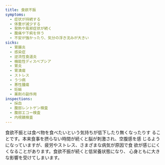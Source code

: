 ```yaml
---
title: 食欲不振
symptoms:
  - 症状が持続する
  - 体重が減少する
  - 発熱や風邪症状が続く
  - 腹痛や下痢を伴う
  - 不安が強かったり、気分の浮き沈みが大きい
sicks:
  - 胃腸炎
  - 感染症
  - 逆流性食道炎
  - 機能性ディスペプシア
  - 胃炎
  - 胃潰瘍
  - ストレス
  - うつ病
  - 悪性腫瘍
  - 妊娠
  - 薬剤の副作用
inspections:
  - 採血
  - 腹部レントゲン検査
  - 腹部エコー検査
  - 内視鏡検査
---
```


食欲不振とは食べ物を食べたいという気持ちが低下したり無くなったりす ることです。本来食事を摂らない時間が続くと脳が刺激され、空腹感を感 じるようになっていますが、疲労やストレス、さまざまな病気が原因で食 欲が感じにくくなることがあります。食欲不振が続くと低栄養状態になり、 心身ともに大きな影響を受けてしまいます。
